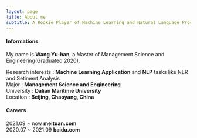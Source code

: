 ```yaml
---
layout: page
title: About me
subtitle: A Rookie Player of Machine Learning and Natural Language Processing.
---
```


#### Informations

My name is **Wang Yu-han**, a Master of Management Science and Engineering(Graduated 2020).


Research interests : **Machine Learning Application** and **NLP** tasks like NER and Setiment Analysis \
Major : **Management Science and Engineering**\
University : **Dalian Maritime University**\
Location : **Beijing, Chaoyang, China**



#### Careers

2021.09 ~ now   **meituan.com** \
2020.07 ~ 2021.09   **baidu.com**
